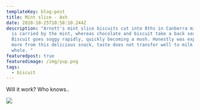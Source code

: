 ```yaml
---
templateKey: blog-post
title: Mint slice - Ash
date: 2020-10-25T10:58:10.244Z
description: "Arnott's mint slice biscuits cut into 8ths in Canberra milk. Taste
  is carried by the mint, whereas chocolate and biscuit take a back seat.
  Biscuit goes soggy rapidly, quickly becoming a mush. Honestly was expecting
  more from this delicious snack, taste does not transfer well to milk as a
  whole. "
featuredpost: true
featuredimage: /img/yup.png
tags:
  - biscuit
---
```

Will it work? Who knows..

![](/img/side.jpg)